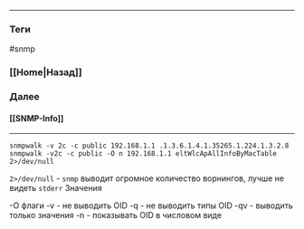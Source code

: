 
---
### Теги
#snmp

### [[Home|Назад]]
### Далее
#### [[SNMP-Info]]
---

```
snmpwalk -v 2c -c public 192.168.1.1 .1.3.6.1.4.1.35265.1.224.1.3.2.8
snmpwalk -v2c -c public -O n 192.168.1.1 eltWlcApAllInfoByMacTable 2>/dev/null
```

`2>/dev/null`  - `snmp` выводит огромное количество ворнингов, лучше не видеть `stderr`
Значения

-O флаги
   -v - не выводить OID
   -q - не выводить типы OID
   -qv - выводить только значения
   -n - показывать OID в числовом виде



























